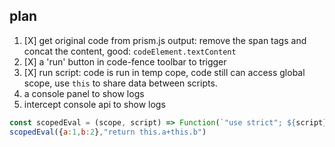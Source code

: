 ## plan
1. [X] get original code from prism.js output: remove the span tags and concat the content, good: `codeElement.textContent`
1. [X] a 'run' button in code-fence toolbar to trigger
1. [X] run script: code is run in temp cope, code still can access global scope, use `this` to share data between scripts.
1. a console panel to show logs
1. intercept console api to show logs

```js
const scopedEval = (scope, script) => Function(`"use strict"; ${script}`).bind(scope)();
scopedEval({a:1,b:2},"return this.a+this.b")
```
